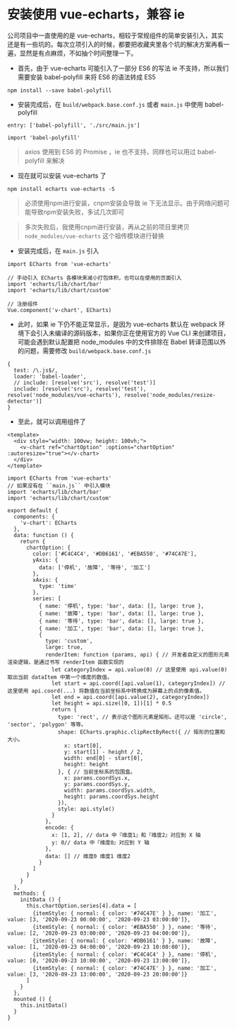 # 安装使用 vue-echarts，兼容 ie
公司项目中一直使用的是 vue-echarts，相较于常规组件的简单安装引入，其实还是有一些坑的。每次立项引入的时候，都要把收藏夹里各个坑的解决方案再看一遍，显然是有点麻烦，不如抽个时间整理一下。
* 首先，由于 vue-echarts 可能引入了一部分 ES6 的写法 ie 不支持，所以我们需要安装 babel-polyfill 来将 ES6 的语法转成 ES5
```code
npm install --save babel-polyfill
```
* 安装完成后，在 ``build/webpack.base.conf.js`` 或者 ``main.js`` 中使用 babel-polyfill
```code
entry: ['babel-polyfill', './src/main.js']
```
```code
import 'babel-polyfill'
```
> axios 使用到 ES6 的 Promise ，ie 也不支持，同样也可以用过 babel-polyfill 来解决 
* 现在就可以安装 vue-echarts 了
```code
npm install echarts vue-echarts -S
```
> 必须使用npm进行安装，cnpm安装会导致 ie 下无法显示。由于网络问题可能导致npm安装失败，多试几次即可

>多次失败后，我使用cnpm进行安装，再从之前的项目里拷贝 ``node_modules/vue-echarts`` 这个祖传模块进行替换
* 安装完成后，在 ``main.js`` 引入
```code
import ECharts from 'vue-echarts' 

// 手动引入 ECharts 各模块来减小打包体积，也可以在使用的页面引入
import 'echarts/lib/chart/bar'
import 'echarts/lib/chart/custom'

// 注册组件
Vue.component('v-chart', ECharts)
```
* 此时，如果 ie 下仍不能正常显示，是因为 vue-echarts 默认在 webpack 环境下会引入未编译的源码版本，如果你正在使用官方的 Vue CLI 来创建项目，可能会遇到默认配置把 node_modules 中的文件排除在 Babel 转译范围以外的问题，需要修改 ``build/webpack.base.conf.js``
```code
{
  test: /\.js$/,
  loader: 'babel-loader',
  // include: [resolve('src'), resolve('test')]
  include: [resolve('src'), resolve('test'), resolve('node_modules/vue-echarts'), resolve('node_modules/resize-detector')]
}
```
* 至此，就可以调用组件了
```code
<template>
  <div style="width: 100vw; height: 100vh;">
    <v-chart ref="chartOption" :options="chartOption" :autoresize="true"></v-chart>
  </div>
</template>

import ECharts from 'vue-echarts'
// 如果没有在 ``main.js`` 中引入模块
import 'echarts/lib/chart/bar'
import 'echarts/lib/chart/custom'

export default {
  components: {
    'v-chart': ECharts
  },
  data: function () {
    return {
      chartOption: {
        color: ['#C4C4C4', '#DB6161', '#EBA550', '#74C47E'],
        yAxis: {
          data: ['停机', '故障', '等待', '加工']
        },
        xAxis: {
          type: 'time'
        },
        series: [
          { name: '停机', type: 'bar', data: [], large: true },
          { name: '故障', type: 'bar', data: [], large: true },
          { name: '等待', type: 'bar', data: [], large: true },
          { name: '加工', type: 'bar', data: [], large: true },
          {
            type: 'custom',
            large: true,
            renderItem: function (params, api) { // 开发者自定义的图形元素渲染逻辑，是通过书写 renderItem 函数实现的
              let categoryIndex = api.value(0) // 这里使用 api.value(0) 取出当前 dataItem 中第一个维度的数值。
              let start = api.coord([api.value(1), categoryIndex]) // 这里使用 api.coord(...) 将数值在当前坐标系中转换成为屏幕上的点的像素值。
              let end = api.coord([api.value(2), categoryIndex])
              let height = api.size([0, 1])[1] * 0.5
              return {
                type: 'rect', // 表示这个图形元素是矩形。还可以是 'circle', 'sector', 'polygon' 等等。
                shape: ECharts.graphic.clipRectByRect({ // 矩形的位置和大小。
                  x: start[0],
                  y: start[1] - height / 2,
                  width: end[0] - start[0],
                  height: height
                }, { // 当前坐标系的包围盒。
                  x: params.coordSys.x,
                  y: params.coordSys.y,
                  width: params.coordSys.width,
                  height: params.coordSys.height
                }),
                style: api.style()
              }
            },
            encode: {
              x: [1, 2], // data 中『维度1』和『维度2』对应到 X 轴
              y: 0// data 中『维度0』对应到 Y 轴
            },
            data: [] // 维度0 维度1 维度2
          }
        ]
      }
    }
  },
  methods: {
    initData () {
      this.chartOption.series[4].data = [
        {itemStyle: { normal: { color: '#74C47E' } }, name: '加工', value: [3, '2020-09-23 00:00:00', '2020-09-23 03:00:00']},
        {itemStyle: { normal: { color: '#EBA550' } }, name: '等待', value: [2, '2020-09-23 03:00:00', '2020-09-23 04:00:00']},
        {itemStyle: { normal: { color: '#DB6161' } }, name: '故障', value: [1, '2020-09-23 04:00:00', '2020-09-23 10:00:00']},
        {itemStyle: { normal: { color: '#C4C4C4' } }, name: '停机', value: [0, '2020-09-23 10:00:00', '2020-09-23 13:00:00']},
        {itemStyle: { normal: { color: '#74C47E' } }, name: '加工', value: [3, '2020-09-23 13:00:00', '2020-09-23 20:00:00']}
      ]
    }
  },
  mounted () {
    this.initData()
  }
}
```

